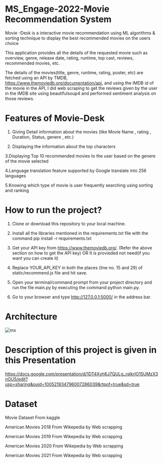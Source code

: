 # MS_Engage-2022-Movie Recommendation  System
Movie -Desk is a interactive movie recommendation using ML algorithms &amp; sorting technique to display the best recommended movies on the users choice

This application provides all the details of the requested movie such as overview, genre, release date, rating, runtime, top cast, reviews, recommended movies, etc.

The details of the movies(title, genre, runtime, rating, poster, etc) are fetched using an API by TMDB, https://www.themoviedb.org/documentation/api, and using the IMDB id of the movie in the API, I did web scraping to get the reviews given by the user in the IMDB site using beautifulsoup4 and performed sentiment analysis on those reviews.


# Features of Movie-Desk 

1. Giving Detail information about the movies (like Movie Name , rating , Duration, Status, genere , etc.)


2. Displaying the information about the top characters


3.Displaying Top 10 recommended movies to the user based on the genere of the movie selected


4.Language translation feature supported by Google translate into 256 languages


5.Knowing which type of  movie is user frequently searching  using  sorting and ranking

# How to run the project?


1. Clone or download this repository to your local machine.


2. Install all the libraries mentioned in the requirements.txt file with the command pip install -r requirements.txt


3. Get your API key from https://www.themoviedb.org/. (Refer the above section on how to get the API key) OR It is provieded not need(if you want you can create it)


4. Replace YOUR_API_KEY in both the places (line no. 15 and 29) of static/recommend.js file and hit save.


5. Open your terminal/command prompt from your project directory and run the file main.py by executing the command python main.py.


6. Go to your browser and type http://127.0.0.1:5000/ in the address bar.

# Architecture

![mx](https://user-images.githubusercontent.com/75557390/169880379-74b25d99-8aa4-4f80-9511-94c1c16c6b07.png)


# Description of this project is given in this Presentation
https://docs.google.com/presentation/d/1DT4Xyh6J7QULg_rsIkrIO15UMzX3nOU5/edit?usp=sharing&ouid=100521934796007286039&rtpof=true&sd=true


# Dataset 

Movie Dataset From kaggle

American Movies 2018 From Wikepedia by Web scrapping

American Movies 2019 From Wikepedia by Web scrapping

American Movies 2020 From Wikepedia by Web scrapping

American Movies 2021 From Wikepedia by Web scrapping




